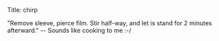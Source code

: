Title: chirp

"Remove sleeve, pierce film. Stir half-way, and let is stand for 2 minutes afterward." -- Sounds like cooking to me :-/
